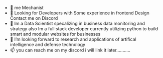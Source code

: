 - 👋 me Mechanist
- 👀 Looking for Developers with Some experience in frontend Design Contact me on Discord
- 🌱 Im a Data Scientist specalizing in business data monitoring and strategy also Im a full stack developer currently utilizing python to build smart and modular websites for businesses
- 💞️ I’m looking forward to research and applications of artifical intelligence and defense technology
- 📫 you can reach me on my discord i will link it later...........

<!---
0-Defalt-0/0-Defalt-0 is a ✨ special ✨ repository because its `README.md` (this file) appears on your GitHub profile.
You can click the Preview link to take a look at your changes.
--->
